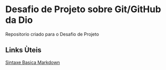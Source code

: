 # Desafio de Projeto sobre Git/GitHub da Dio
Repositorio criado para o Desafio de Projeto 

## Links Ùteis
[Sintaxe Basica Markdown](https://www.markdownguide.org/basic-syntax/)
